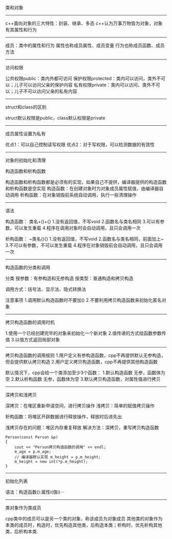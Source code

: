 类和对象
***
c++面向对象的三大特性：封装、继承、多态
c++认为万事万物皆为对象，对象有其属性和行为
***
成员：类中的属性和行为
属性也称成员属性、成员变量
行为也称成员函数、成员方法
***
访问权限

公共权限public：类内外都可访问
保护权限protected：类内可以访问，类外不可以；儿子可以访问父亲的保护内容
私有权限private：类内可以访问，类外不可以；儿子不可以访问父亲的私有内容
***
struct和class的区别

struct默认权限是public，class默认权限是private
***
成员属性设置为私有

优点1：可以自己控制读写权限
优点2：对于写权限，可以检测数据的有效性
***
对象的初始化和清理

构造函数和析构函数

构造函数和析构函数都是必须有的实现，如果自己不提供，编译器提供的构造函数和析构函数是空实现
构造函数：在创建对象时为对象成员属性赋值，由编译器自动调用
析构函数：在对象销毁前系统自动调用，执行一些清理操作
***
语法

构造函数： 类名+()+{}
1.没有返回值，不写void
2.函数名与类名相同
3.可以有参数，可以发生重载
4.程序在调用对象时会自动调用，且只会调用一次

析构函数： ~类名(){}
1.没有返回值，不写void
2.函数名与类名相同，前面加上~
3.不可以有参数，不可以发生重载
4.程序在对象销毁前会自动调用，且只会调用一次
***
构造函数的分类和调用

分类
按参数：有参构造和无参构造
按类型：普通构造和拷贝构造

调用方式：括号法、显示法、隐式转换法

注意事项
1.调用默认构造函数时不要加()
2.不要利用拷贝构造函数来初始化匿名对象
***
拷贝构造函数的调用时机

1.使用一个已经创建完毕的对象来初始化一个新对象
2.值传递的方式给函数参数传值
3.以值方式返回局部对象
***
拷贝构造函数的调用规则
1.用户定义有参构造函数，cpp不再提供默认无参构造，但会提供默认拷贝构造
2.用户定义拷贝构造函数，cpp不再提供其他构造函数

默认情况下，cpp会给一个类添加至少3个函数：
1.默认构造函数 无参，函数体为空
2.默认析构函数 无参，函数体为空
3.默认拷贝构造函数，对属性值进行拷贝
***
深拷贝和浅拷贝

深拷贝：在堆区重新申请空间，进行拷贝操作
浅拷贝：简单的赋值拷贝操作

析构函数：将堆区开辟数据进行释放操作，释放时后进先出

浅拷贝存在的问题：堆区内存重复释放
解决方法：深拷贝，重写拷贝构造函数

    Person(const Person &p)
    {
        cout << "Person拷贝构造函数的调用" << endl;
        m_age = p.m_age;
        // 编译器默认实现 m_height = p.m_height;
        m_height = new int(*p.m_height);
    }
***
初始化列表

语法：构造函数():属性i(值i)···
***
类对象作为类成员

cpp类中的成员可以是另一个类的对象，称该成员为对象成员
其他类的对象作为本类的成员时，构造时，优先构造其他类，后构造本类；析构时，优先析构其他类，后析构本类.





